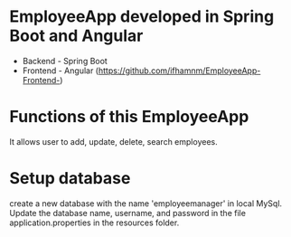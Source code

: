 # EmployeeApp developed in Spring Boot and Angular
- Backend - Spring Boot
- Frontend - Angular (https://github.com/ifhamnm/EmployeeApp-Frontend-)


# Functions of this EmployeeApp
It allows user to add, update, delete, search employees.


# Setup database
create a new database with the name 'employeemanager' in local MySql.
Update the database name, username, and password in the file application.properties in the resources folder. 


